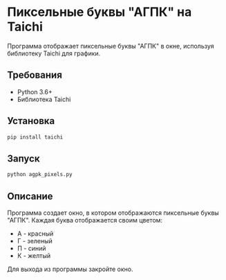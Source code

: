 # Пиксельные буквы "АГПК" на Taichi

Программа отображает пиксельные буквы "АГПК" в окне, используя библиотеку Taichi для графики.

## Требования

- Python 3.6+
- Библиотека Taichi

## Установка

```bash
pip install taichi
```

## Запуск

```bash
python agpk_pixels.py
```

## Описание

Программа создает окно, в котором отображаются пиксельные буквы "АГПК". Каждая буква отображается своим цветом:
- А - красный
- Г - зеленый
- П - синий
- К - желтый

Для выхода из программы закройте окно. 